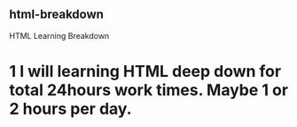 ## html-breakdown
HTML Learning Breakdown

# 1 I will learning HTML deep down for total 24hours work times. Maybe 1 or 2 hours per day.